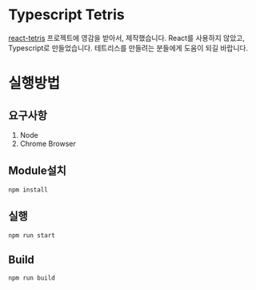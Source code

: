 # Typescript Tetris

[react-tetris][react-tetris-link] 프로젝트에 영감을 받아서, 제작했습니다.
React를 사용하지 않았고, Typescript로 만들었습니다.
테트리스를 만들려는 분들에게 도움이 되길 바랍니다.

[react-tetris-link]: https://github.com/chvin/react-tetris

# 실행방법

## 요구사항
1. Node
2. Chrome Browser

## Module설치
```
npm install
```

## 실행
```
npm run start
```

## Build
```
npm run build
```